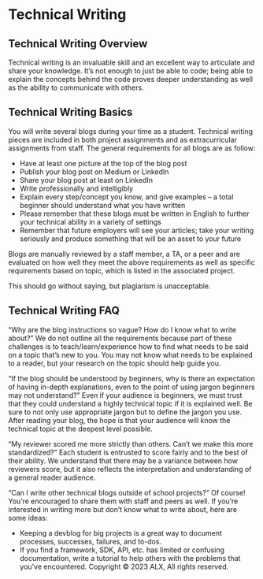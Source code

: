 # Technical Writing
## Technical Writing Overview
Technical writing is an invaluable skill and an excellent way to articulate and share your knowledge. It’s not enough to just be able to code; being able to explain the concepts behind the code proves deeper understanding as well as the ability to communicate with others.
## Technical Writing Basics
You will write several blogs during your time as a student. Technical writing pieces are included in both project assignments and as extracurricular assignments from staff.
The general requirements for all blogs are as follow:
* Have at least one picture at the top of the blog post
* Publish your blog post on Medium or LinkedIn
* Share your blog post at least on LinkedIn
* Write professionally and intelligibly
* Explain every step/concept you know, and give examples – a total beginner should understand what you have written
* Please remember that these blogs must be written in English to further your technical ability in a variety of settings
* Remember that future employers will see your articles; take your writing seriously and produce something that will be an asset to your future

Blogs are manually reviewed by a staff member, a TA, or a peer and are evaluated on how well they meet the above requirements as well as specific requirements based on topic, which is listed in the associated project.

This should go without saying, but plagiarism is unacceptable.

## Technical Writing FAQ
“Why are the blog instructions so vague? How do I know what to write about?”
We do not outline all the requirements because part of these challenges is to teach/learn/experience how to find what needs to be said on a topic that’s new to you. You may not know what needs to be explained to a reader, but your research on the topic should help guide you.

“If the blog should be understood by beginners, why is there an expectation of having in-depth explanations, even to the point of using jargon beginners may not understand?”
Even if your audience is beginners, we must trust that they could understand a highly technical topic if it is explained well. Be sure to not only use appropriate jargon but to define the jargon you use. After reading your blog, the hope is that your audience will know the technical topic at the deepest level possible.

“My reviewer scored me more strictly than others. Can’t we make this more standardized?”
Each student is entrusted to score fairly and to the best of their ability. We understand that there may be a variance between how reviewers score, but it also reflects the interpretation and understanding of a general reader audience.

“Can I write other technical blogs outside of school projects?”
Of course! You’re encouraged to share them with staff and peers as well. If you’re interested in writing more but don’t know what to write about, here are some ideas:
* Keeping a devblog for big projects is a great way to document processes, successes, failures, and to-dos.
* If you find a framework, SDK, API, etc. has limited or confusing documentation, write a tutorial to help others with the problems that you’ve encountered.
Copyright © 2023 ALX, All rights reserved.

